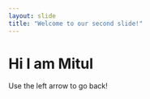 ```yaml
---
layout: slide
title: "Welcome to our second slide!"
---
```

<h1>Hi I am Mitul</h1>
Use the left arrow to go back!
